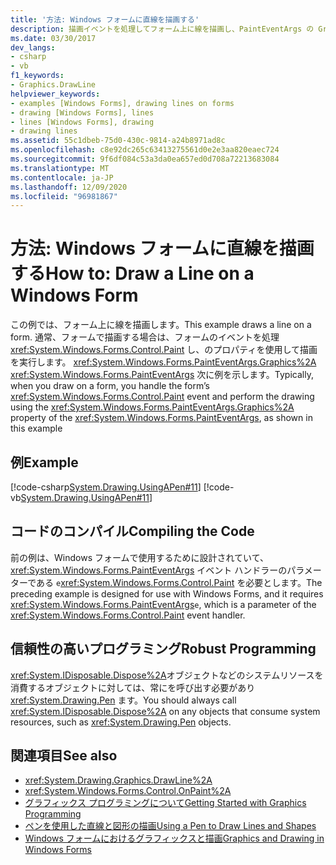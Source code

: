 ```yaml
---
title: '方法: Windows フォームに直線を描画する'
description: 描画イベントを処理してフォーム上に線を描画し、PaintEventArgs の Graphics プロパティを使用して描画を実行する方法について説明します。
ms.date: 03/30/2017
dev_langs:
- csharp
- vb
f1_keywords:
- Graphics.DrawLine
helpviewer_keywords:
- examples [Windows Forms], drawing lines on forms
- drawing [Windows Forms], lines
- lines [Windows Forms], drawing
- drawing lines
ms.assetid: 55c1dbeb-75d0-430c-9814-a24b8971ad8c
ms.openlocfilehash: c8e92dc265c63413275561d0e2e3aa820eaec724
ms.sourcegitcommit: 9f6df084c53a3da0ea657ed0d708a72213683084
ms.translationtype: MT
ms.contentlocale: ja-JP
ms.lasthandoff: 12/09/2020
ms.locfileid: "96981867"
---
```

# <a name="how-to-draw-a-line-on-a-windows-form"></a><span data-ttu-id="b8ca3-103">方法: Windows フォームに直線を描画する</span><span class="sxs-lookup"><span data-stu-id="b8ca3-103">How to: Draw a Line on a Windows Form</span></span>
<span data-ttu-id="b8ca3-104">この例では、フォーム上に線を描画します。</span><span class="sxs-lookup"><span data-stu-id="b8ca3-104">This example draws a line on a form.</span></span> <span data-ttu-id="b8ca3-105">通常、フォームで描画する場合は、フォームのイベントを処理  <xref:System.Windows.Forms.Control.Paint> し、のプロパティを使用して描画を実行します。 <xref:System.Windows.Forms.PaintEventArgs.Graphics%2A> <xref:System.Windows.Forms.PaintEventArgs> 次に例を示します。</span><span class="sxs-lookup"><span data-stu-id="b8ca3-105">Typically, when you draw on a form, you handle the form’s  <xref:System.Windows.Forms.Control.Paint> event and perform the drawing using the <xref:System.Windows.Forms.PaintEventArgs.Graphics%2A> property of the <xref:System.Windows.Forms.PaintEventArgs>, as shown in this example</span></span>  
  
## <a name="example"></a><span data-ttu-id="b8ca3-106">例</span><span class="sxs-lookup"><span data-stu-id="b8ca3-106">Example</span></span>  
 [!code-csharp[System.Drawing.UsingAPen#11](~/samples/snippets/csharp/VS_Snippets_Winforms/System.Drawing.UsingAPen/CS/Class1.cs#11)]
 [!code-vb[System.Drawing.UsingAPen#11](~/samples/snippets/visualbasic/VS_Snippets_Winforms/System.Drawing.UsingAPen/VB/Class1.vb#11)]  
  
## <a name="compiling-the-code"></a><span data-ttu-id="b8ca3-107">コードのコンパイル</span><span class="sxs-lookup"><span data-stu-id="b8ca3-107">Compiling the Code</span></span>  
 <span data-ttu-id="b8ca3-108">前の例は、Windows フォームで使用するために設計されていて、<xref:System.Windows.Forms.PaintEventArgs> イベント ハンドラーのパラメーターである `e`<xref:System.Windows.Forms.Control.Paint> を必要とします。</span><span class="sxs-lookup"><span data-stu-id="b8ca3-108">The preceding example is designed for use with Windows Forms, and it requires <xref:System.Windows.Forms.PaintEventArgs>`e`, which is a parameter of the <xref:System.Windows.Forms.Control.Paint> event handler.</span></span>  
  
## <a name="robust-programming"></a><span data-ttu-id="b8ca3-109">信頼性の高いプログラミング</span><span class="sxs-lookup"><span data-stu-id="b8ca3-109">Robust Programming</span></span>  
 <span data-ttu-id="b8ca3-110"><xref:System.IDisposable.Dispose%2A>オブジェクトなどのシステムリソースを消費するオブジェクトに対しては、常にを呼び出す必要があり <xref:System.Drawing.Pen> ます。</span><span class="sxs-lookup"><span data-stu-id="b8ca3-110">You should always call <xref:System.IDisposable.Dispose%2A> on any objects that consume system resources, such as <xref:System.Drawing.Pen> objects.</span></span>  
  
## <a name="see-also"></a><span data-ttu-id="b8ca3-111">関連項目</span><span class="sxs-lookup"><span data-stu-id="b8ca3-111">See also</span></span>

- <xref:System.Drawing.Graphics.DrawLine%2A>
- <xref:System.Windows.Forms.Control.OnPaint%2A>
- [<span data-ttu-id="b8ca3-112">グラフィックス プログラミングについて</span><span class="sxs-lookup"><span data-stu-id="b8ca3-112">Getting Started with Graphics Programming</span></span>](getting-started-with-graphics-programming.md)
- [<span data-ttu-id="b8ca3-113">ペンを使用した直線と図形の描画</span><span class="sxs-lookup"><span data-stu-id="b8ca3-113">Using a Pen to Draw Lines and Shapes</span></span>](using-a-pen-to-draw-lines-and-shapes.md)
- [<span data-ttu-id="b8ca3-114">Windows フォームにおけるグラフィックスと描画</span><span class="sxs-lookup"><span data-stu-id="b8ca3-114">Graphics and Drawing in Windows Forms</span></span>](graphics-and-drawing-in-windows-forms.md)

